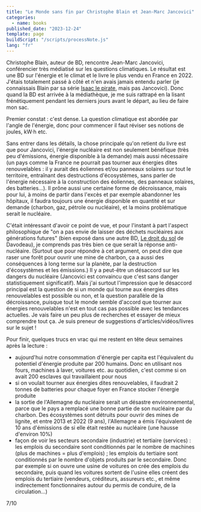 ```yaml
---
title: "Le Monde sans fin par Christophe Blain et Jean-Marc Jancovici"
categories:
  - name: books
published_date: "2023-12-24"
template: page
buildScript: "/scripts/processNote.js"
lang: "fr"
---
```


Christophe Blain, auteur de BD, rencontre Jean-Marc Jancovici, conférencier très médiatisé sur les questions climatiques. Le résultat est une BD sur l'énergie et le climat et le livre le plus vendu en France en 2022. J'étais totalement passé à côté et n'en avais jamais entendu parler (je connaissais Blain par sa série [Isaac le pirate](/notes/isaac-le-pirate-tome-1-les-ameriques-par-christophe-blain/), mais pas Jancovici). Donc quand la BD est arrivée à la médiathèque, je me suis rattrapé en la lisant frénétiquement pendant les derniers jours avant le départ, au lieu de faire mon sac.

Premier constat : c'est dense. La question climatique est abordée par l'angle de l'énergie, donc pour commencer il faut réviser ses notions de joules, kW·h etc.

Sans entrer dans les détails, la chose principale qu'on retient du livre est que pour Jancovici, l'énergie nucléaire est non seulement bénéfique (très peu d'émissions, énergie disponible à la demande) mais aussi nécessaire (un pays comme la France ne pourrait pas tourner aux énergies dites renouvelables : il y aurait des éoliennes et/ou panneaux solaires sur tout le territoire, entraînant des destructions d'écosystèmes, sans parler de l'énergie nécessaire à la construction des éoliennes, des panneaux solaires, des batteries...). Il prône aussi une certaine forme de décroissance, mais pour lui, à moins de partir dans l'excès et par exemple abandonner les hôpitaux, il faudra toujours une énergie disponible en quantité et sur demande (charbon, gaz, pétrole ou nucléaire), et la moins problématique serait le nucléaire.

C'était intéressant d'avoir ce point de vue, et pour l'instant à part l'aspect philosophique de "on a pas envie de laisser des déchets nucléaires aux générations futures" (bien exposé dans une autre BD, [Le droit du sol](/notes/le-droit-du-sol-par-etienne-davodeau/) de Davodeau), je comprends pas très bien ce que serait la réponse anti-nucléaire. (Surtout que pour répondre à cet argument, on peut dire que raser une forêt pour ouvrir une mine de charbon, ça a aussi des conséquences à long terme sur la planète, par la destruction d'écosystèmes et les émissions.) Il y a peut-être un désaccord sur les dangers du nucléaire (Jancovici est convaincu que c'est sans danger statistiquement significatif). Mais j'ai surtout l'impression que le désaccord principal est la question de si un monde qui tourne aux énergies dites renouvelables est possible ou non, et la question parallèle de la décroissance, puisque tout le monde semble d'accord que tourner aux énergies renouvelables n'est en tout cas pas possible avec les tendances actuelles. Je vais faire un peu plus de recherches et essayer de mieux comprendre tout ça. Je suis preneur de suggestions d'articles/vidéos/livres sur le sujet !

Pour finir, quelques trucs en vrac qui me restent en tête deux semaines après la lecture :

- aujourd'hui notre consommation d'énergie per capita est l'équivalent du potentiel d'énergie produite par 200 humains. Donc en utilisant nos fours, machines à laver, voitures etc. au quotidien, c'est comme si on avait 200 esclaves qui travaillaient pour nous
- si on voulait tourner aux énergies dites renouvelables, il faudrait 2 tonnes de batteries pour chaque foyer en France stocker l'énergie produite
- la sortie de l'Allemagne du nucléaire serait un désastre environnemental, parce que le pays a remplacé une bonne partie de son nucléaire par du charbon. Des écosystèmes sont détruits pour ouvrir des mines de lignite, et entre 2013 et 2022 (9 ans), l'Allemagne a émis l'équivalent de 10 ans d'émissions de si elle était restée au nucléaire (une hausse d'environ 10%)
- façon de voir les secteurs secondaire (industrie) et tertiaire (services) : les emplois du secondaire sont conditionnés par le nombre de machines (plus de machines = plus d'emplois) ; les emplois du tertiaire sont conditionnés par le nombre d'objets produits par le secondaire. Donc par exemple si on ouvre une usine de voitures on crée des emplois du secondaire, puis quand les voitures sortent de l'usine elles créent des emplois du tertiaire (vendeurs, créditeurs, assureurs etc., et même indirectement fonctionnaires autour du permis de conduire, de la circulation...)

7/10
